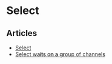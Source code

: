 # Select

## Articles
- [Select](https://golangbot.com/select/)
- [Select waits on a group of channels](https://yourbasic.org/golang/select-explained/)